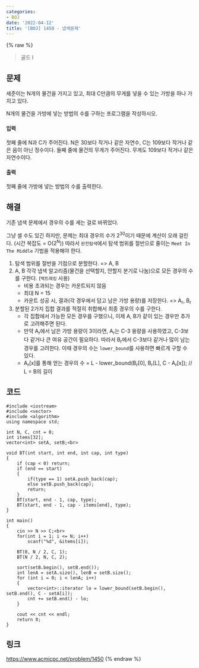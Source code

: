 ```yaml
---
categories:
- BOJ
date: '2022-04-12'
title: '[BOJ] 1450 - 냅색문제'
---
```


{% raw %}
> 골드 I<br>

## 문제
세준이는 N개의 물건을 가지고 있고, 최대 C만큼의 무게를 넣을 수 있는 가방을 하나 가지고 있다.

N개의 물건을 가방에 넣는 방법의 수를 구하는 프로그램을 작성하시오.

#### 입력
첫째 줄에 N과 C가 주어진다. N은 30보다 작거나 같은 자연수, C는 109보다 작거나 같은 음이 아닌 정수이다. 둘째 줄에 물건의 무게가 주어진다. 무게도 109보다 작거나 같은 자연수이다.

#### 출력
첫째 줄에 가방에 넣는 방법의 수를 출력한다.

## 해결
기존 냅색 문제에서 경우의 수를 세는 걸로 바뀌었다. 

그냥 셀 수도 있긴 하지만, 문제는 최대 경우의 수가 2<sup>30</sup>이기 때문에 계산이 오래 걸린다. (시간 복잡도 = O(2<sup>N</sup>)) 따라서 `완전탐색`에서 탐색 범위를 절반으로 줄이는 `Meet In The Middle` 기법을 적용해야 한다. 

1. 탐색 범위를 절반을 기점으로 분할한다. => A, B<br>
2. A, B 각각 냅색 알고리즘(물건을 선택할지, 안할지 분기로 나눔)으로 모든 경우의 수를 구한다. (`백트래킹` 사용)
	- 비용 초과되는 경우는 카운트되지 않음
	- 최대 N = 15
	- 카운트 성공 시, 결과(각 경우에서 담고 남은 가방 용량)를 저장한다. => A<sub>r</sub>, B<sub>r</sub><br>
3.  분할된 2가지 집합 결과를 적절히 취합해서 최종 경우의 수를 구한다.
	- 각 집합에서 가능한 모든 경우를 구했으니, 이제 A, B가 같이 있는 경우만 추가로 고려해주면 된다.
	- 만약 A<sub>r</sub>에서 남은 가방 용량이 3이라면, A<sub>r</sub>는 C-3 용량을 사용하였고, C-3보다 같거나 큰 여유 공간이 필요하다. 따라서 B<sub>r</sub>에서 C-3보다 같거나 많이 남는 경우를 고려한다. 이때 경우의 수는 `lower_bound`를 사용하면 빠르게 구할 수 있다.
	- A<sub>r</sub>[x]를 통해 얻는 경우의 수 = L - lower_bound(B<sub>r</sub>[0], B<sub>r</sub>[L], C - A<sub>r</sub>[x]);  // L = B의 길이

## 코드
```
#include <iostream>
#include <vector>
#include <algorithm>
using namespace std;

int N, C, cnt = 0;
int items[32];
vector<int> setA, setB;<br>

void BT(int start, int end, int cap, int type)
{
	if (cap < 0) return;
	if (end == start)
	{
		if(type == 1) setA.push_back(cap);
		else setB.push_back(cap);
		return;
	}
	BT(start, end - 1, cap, type);
	BT(start, end - 1, cap - items[end], type);
}

int main()
{
	cin >> N >> C;<br>
	for(int i = 1; i <= N; i++)
		scanf("%d", &items[i]);
	
	BT(0, N / 2, C, 1);
	BT(N / 2, N, C, 2);

	sort(setB.begin(), setB.end());
	int lenA = setA.size(), lenB = setB.size();
	for (int i = 0; i < lenA; i++)
	{
		vector<int>::iterator lo = lower_bound(setB.begin(), setB.end(), C - setA[i]);
		cnt += setB.end() - lo;
	}

	cout << cnt << endl;
	return 0;
}
```

## 링크
https://www.acmicpc.net/problem/1450
{% endraw %}